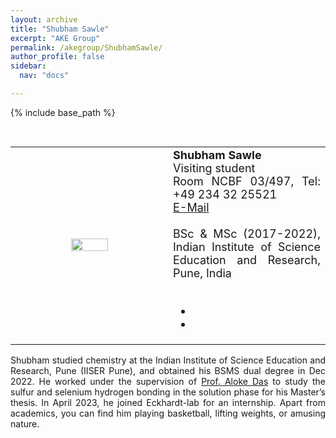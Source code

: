 ```yaml
---
layout: archive
title: "Shubham Sawle"
excerpt: "AKE Group"
permalink: /akegroup/ShubhamSawle/
author_profile: false
sidebar:
  nav: "docs"

---
```


{% include base_path %}

<font size="2"><br/></font>
<table> <style>table, th, td {border: transparent;}</style> <tr>
<td style="width:50%;" align="center" valign="middle"><img src="https://AKEckhardt.github.io/images/Shubham_2023.jpg" width="50%" height="auto%" align="middle"></td>
<td style="width:50%;" align="justify" valign="middle">
<font size="4">
<b>Shubham Sawle</b><br/>
Visiting student<br/>
Room NCBF 03/497, Tel: +49 234 32 25521<br/>
<a href="mailto:Shubham.Sawle@ruhr-uni-bochum.de">E-Mail</a><br/>
<br/>
BSc & MSc (2017-2022), Indian Institute of Science Education and Research, Pune, India<br/>
<br/>
<div class="page__footer-follow">
<ul class="social-icons">
<li><a href="https://www.linkedin.com/in/shubham-sawle-811780195/"><i class="fab fa-linkedin fa-3x" style="color:rgb(73,78,82)" aria-hidden="true"></i></a></li>
<li><a href="https://twitter.com/ShubhamSawle16"><i class="fab fa-twitter-square fa-3x" style="color:rgb(73,78,82)" aria-hidden="true"></i></a></li>
</ul>
</div>
</font>
</td>
</tr></table>

<p style='text-align: justify;'>
Shubham studied chemistry at the Indian Institute of Science Education and Research, Pune (IISER Pune), and obtained his BSMS dual degree in Dec 2022. He worked under the supervision of <a href="http://sites.iiserpune.ac.in/~a.das/">Prof. Aloke Das</a> to study the sulfur and selenium hydrogen bonding in the solution phase for his Master’s thesis. In April 2023, he joined Eckhardt-lab for an internship. Apart from academics, you can find him playing basketball, lifting weights, or amusing nature.
</p>











